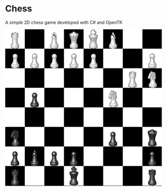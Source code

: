 # Chess
A simple 2D chess game developed with C# and OpenTK

![img0](https://github.com/MichaelPineapple/Chess/blob/main/screenshots/screenshot0.PNG?raw=true)
